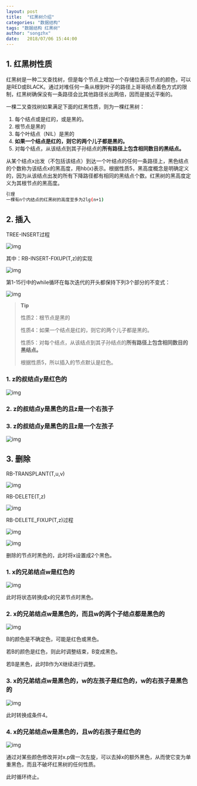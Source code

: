 ```yaml
---
layout: post
title:  "红黑树介绍"
categories: "数据结构"
tags: "数据结构 红黑树"
author: "songzhx"
date:   2018/07/06 15:44:00 
---
```

## 1. 红黑树性质

红黑树是一种二叉查找树，但是每个节点上增加一个存储位表示节点的颜色，可以是RED或BLACK。通过对堆任何一条从根到叶子的路径上哥哥结点着色方式的限制，红黑树确保没有一条路径会比其他路径长出两倍，因而是接近平衡的。

一棵二叉查找树如果满足下面的红黑性质，则为一棵红黑树：

1. 每个结点或是红的，或是黑的。
2. 根节点是黑的
3. 每个叶结点（NIL）是黑的
4. **如果一个结点是红的，则它的两个儿子都是黑的。**
5. 对每个结点，从该结点到其子孙结点的**所有路径上包含相同数目的黑结点。**

从某个结点x出发（不包括该结点）到达一个叶结点的任何一条路径上，黑色结点的个数称为该结点x的黑高度，用hb(x)表示。根据性质5，黑高度概念是明确定义的，因为从该结点出发的所有下降路径都有相同的黑结点个数。红黑树的黑高度定义为其根节点的黑高度。

```bash
引理
一棵有n个内结点的红黑树的高度至多为2lg(n+1)
```



## 2. 插入

TREE-INSERT过程

![img](https://tva1.sinaimg.cn/large/006y8mN6gy1g6fcp73498j315u0kq75g.jpg)

其中：RB-INSERT-FIXUP(T,z)的实现

![img](https://tva1.sinaimg.cn/large/006y8mN6gy1g6fcp7u8ixj315d0u0gnz.jpg)

第1-15行中的while循环在每次迭代的开头都保持下列3个部分的不变式：

![img](https://tva1.sinaimg.cn/large/006y8mN6gy1g6fcp88b4rj316c06g3zr.jpg)

> **Tip**
>
> 性质2：根节点是黑的
>
> 性质4：如果一个结点是红的，则它的两个儿子都是黑的。
>
> 性质5：对每个结点，从该结点到其子孙结点的**所有路径上包含相同数目的黑结点。**
>
> 根据性质5，所以插入的节点默认是红色。

### 1. z的叔结点y是红色的

![img](https://tva1.sinaimg.cn/large/006y8mN6gy1g6fcpa3kt6j316g0l4gp8.jpg)

### 2. z的叔结点y是黑色的且z是一个右孩子

### 3. z的叔结点y是黑色的且z是一个左孩子

![img](https://tva1.sinaimg.cn/large/006y8mN6gy1g6fcpb1tq9j31600g441s.jpg)

## 3. 删除

RB-TRANSPLANT(T,u,v)

![img](https://tva1.sinaimg.cn/large/006y8mN6gy1g6fcpc1aksj315o086q38.jpg)

RB-DELETE(T,z)

![img](https://tva1.sinaimg.cn/large/006y8mN6gy1g6fcpcg5lej316u0qe40m.jpg)

RB-DELETE_FIXUP(T,z)过程

![img](https://tva1.sinaimg.cn/large/006y8mN6gy1g6fcpcy4m1j315w0s6n01.jpg)

![img](https://tva1.sinaimg.cn/large/006y8mN6gy1g6fcpdh0bbj30u00vogrj.jpg)

删除的节点时黑色的，此时将x设置成2个黑色。

### 1. x的兄弟结点w是红色的

![img](https://tva1.sinaimg.cn/large/006y8mN6gy1g6fcpdufl2j316008aq3i.jpg)

此时将状态转换成x的兄弟节点时黑色。

### 2. x的兄弟结点w是黑色的，而且w的两个子结点都是黑色的

![img](https://tva1.sinaimg.cn/large/006y8mN6gy1g6fcpecxs1j316g088wf2.jpg)

B的颜色是不确定色，可能是红色或黑色。

若B的颜色是红色，则此时调整结束，B变成黑色。

若B是黑色，此时B作为X继续进行调整。

### 3. x的兄弟结点w是黑色的，w的左孩子是红色的，w的右孩子是黑色的

![img](https://tva1.sinaimg.cn/large/006y8mN6gy1g6fcpfaxxej316c08wwf3.jpg)

此时转换成条件4。

### 4. x的兄弟结点w是黑色的，且w的右孩子是红色的

![img](https://tva1.sinaimg.cn/large/006y8mN6gy1g6fcpg8ku0j316k08g3z6.jpg)

通过对某些颜色修改并对x.p做一次左旋，可以去掉x的额外黑色，从而使它变为单重黑色，而且不破坏红黑树的任何性质。

此时循环终止。